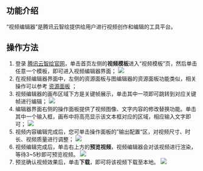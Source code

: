 ## 功能介绍
“视频编辑器”是腾讯云智绘提供给用户进行视频创作和编辑的工具平台。

## 操作方法
1. 登录 [腾讯云智绘官网](https://taishan.qq.com/)，单击首页左侧的**视频模板**进入“视频模板”页，然后单击任意一个模板，即可进入视频编辑器界面；
![](https://qcloudimg.tencent-cloud.cn/raw/0fe9b7447d9ff3fc254b433cff1b985e.png)
2. 在视频编辑器界面中，左侧的资源面板与图编辑器的资源面板功能类似，相关操作可以参考 [资源面板](https://tcloud-doc.isd.com/document/product/1351/50827) ；
3. 视频编辑器的画布区域下方是关键帧展示，单击其中一项即可跳转到对应关键帧进行编辑；
![](https://main.qcloudimg.com/raw/a128025bb9d950854fb5fc363681b01e.png)
4. 编辑器界面右侧的操作面板提供了视频图像、文字内容的修改替换功能。单击其中一个输入框，画布中将高亮显示该文本框对应的区域，相应输入文字即可；
![](https://main.qcloudimg.com/raw/260c1f9fb0205f4f453ae5dd1aff934b.png)
5. 视频内容编辑完成后，您可单击操作面板的”输出配置“区，对视频尺寸、时长、视频质量进行调整；
![](https://qcloudimg.tencent-cloud.cn/raw/b0ccbf8d2cf485372af878b78cd321d1.png)
6. 视频编辑完成后，单击右上方的**预览视频**，视频编辑器会对该视频进行渲染，等待3~5秒即可预览视频。
![](https://qcloudimg.tencent-cloud.cn/raw/ee337ff8c38d29c320f79d9f647546a7.png)
7. 预览确认视频效果后，单击**下载**，即可将该视频下载至本地。
![](https://main.qcloudimg.com/raw/45282e95f5fcc79e4d5225e25f74edda.png)
